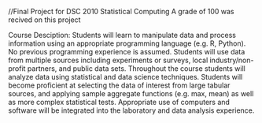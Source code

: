 //Final Project for DSC 2010 Statistical Computing
A grade of 100 was recived on this project

Course Desciption: Students will learn to manipulate data and process information using an appropriate programming language (e.g. R, Python).  No previous programming experience is assumed.  Students will use data from multiple sources including experiments or surveys, local industry/non-profit partners, and public data sets.  Throughout the course students will analyze data using statistical and data science techniques.  Students will become proficient at selecting the data of interest from large tabular sources, and applying sample aggregate functions (e.g. max, mean) as well as more complex statistical tests.  Appropriate use of computers and software will be integrated into the laboratory and data analysis experience. 
